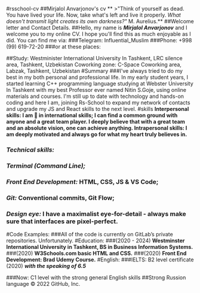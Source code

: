 #rsschool-cv
##Mirjalol Anvarjonov's cv
** >"Think of yourself as dead. You have lived your life. Now, take what's left and live it properly. *What doesn't transmit light creates its own darkness?"* M. Aurelius.**
##Welcome letter and Contact Details.
##Hello, my name is ***Mirjalol Anvarjonov*** and I welcome you to my online CV. I hope you'll find this as much enjoyable as I did. You can find me via:
###Telegram: Influential_Muslim
###Phone: +998 (99) 619-72-20
###or at these places:

##Study: Westminister International University In Tashkent, LRC silence area, Tashkent, Uzbekistan
Coworking zone: C-Space Coworking area, Labzak, Tashkent, Uzbekistan
#Summary
###I've always tried to do my best in my both personal and professional life. In my early student years, I started learning C++ programming language studying at Webster University In Tashkent with my best Professor ever named Nitin S.Goje, using online materials and courses. I'm still up to date with technology and hands-on coding and here I am, joining Rs-School to expand my network of contacts and upgrade my JS and React skills to the next level.
#skills
**Interpersonal skills: I am :100: in international skills; I can find a common ground with anyone and a great team player. I deeply believe that with a great team and an absolute vision, one can achieve anything.
Intrapersonal skills: I am deeply motivated and always go for what my heart truly believes in.**

### ***Technical skills:***
### ***Terminal (Command Line);***
### ***Front End Development:*** HTML, CSS, JS & VS Code;
### ***Git:*** Conventional commits, Git Flow;
### ***Design eye:*** I have a maximalist eye-for-detail - always make sure that interfaces are pixel-perfect.
#Code Examples:
###All of the code is currently on GitLab’s private repositories. Unfortunately.
#Education:
###(2020 - 2024) **Westminster International University in Tashkent, BS in Business Information Systems.**
###(2020) **W3Schools.com basic HTML and CSS.**
###(2020) **Front End Development: Brad Udemy Course.**
#English:
###IELTS: B2 level certificate (2020) ***with the speaking of 6.5***

###Now: C1 level with the strong general English skills
##Strong Russion language
© 2022 GitHub, Inc.  
